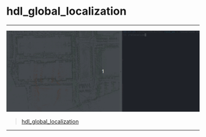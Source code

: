# hdl_global_localization
---
![hdl_global_localization](https://github.com/wangzh0114/hdl_localization_Noted/blob/master/data/figs/Peek%202023-04-14%2016-30.gif)
> [hdl_global_localization](https://github.com/koide3/hdl_global_localization)
---